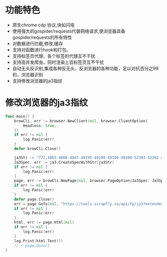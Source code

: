 # 功能特色
* 原生chrome cdp 协议,快如闪电
* 使用强大的gospider/requests代替网络请求,使浏览器具备gospider/requests的所有特性
* 对数据进行拦截,修改,缓存
* 支持对函数进行hook和打包。
* 支持标签页代理，各个标签的代理互不干扰
* 支持高并发爬虫，同时渲染上百标签页互不干扰
* 自动无头反识别,集成各种反无头，反浏览器的各种功能，足以对抗百分之99的，浏览器识别
* 支持修改浏览器的ja3指纹
  
# 修改浏览器的ja3指纹
```go
func main() {
	browCli, err := browser.NewClient(nil, browser.ClientOption{
		Headless: true,
	})
	if err != nil {
		log.Panic(err)
	}
	defer browCli.Close()

	ja3Str := "772,4865-4866-4867-49195-49199-49196-49200-52393-52392-49171-49172-156-157-47-53,0-23-65281-10-11-35-16-5-13-18-51-45-43-27-17513,29-23-24,0"
	Ja3Spec, err := ja3.CreateSpecWithStr(ja3Str)
	if err != nil {
		log.Panic(err)
	}
	page, err := browCli.NewPage(nil, browser.PageOption{Ja3Spec: Ja3Spec})
	if err != nil {
		log.Panic(err)
	}
	defer page.Close()
	err = page.GoTo(nil, "https://tools.scrapfly.io/api/fp/ja3?extended=1")
	if err != nil {
		log.Panic(err)
	}
	html, err := page.Html(nil)
	if err != nil {
		log.Panic(err)
	}
	log.Print(html.Text())
	// <-page.Done()
}
```








